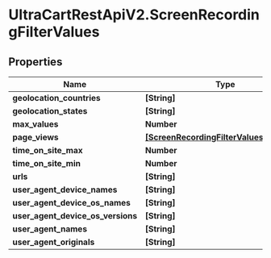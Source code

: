 # UltraCartRestApiV2.ScreenRecordingFilterValues

## Properties
Name | Type | Description | Notes
------------ | ------------- | ------------- | -------------
**geolocation_countries** | **[String]** |  | [optional] 
**geolocation_states** | **[String]** |  | [optional] 
**max_values** | **Number** |  | [optional] 
**page_views** | [**[ScreenRecordingFilterValuesPageView]**](ScreenRecordingFilterValuesPageView.md) |  | [optional] 
**time_on_site_max** | **Number** |  | [optional] 
**time_on_site_min** | **Number** |  | [optional] 
**urls** | **[String]** |  | [optional] 
**user_agent_device_names** | **[String]** |  | [optional] 
**user_agent_device_os_names** | **[String]** |  | [optional] 
**user_agent_device_os_versions** | **[String]** |  | [optional] 
**user_agent_names** | **[String]** |  | [optional] 
**user_agent_originals** | **[String]** |  | [optional] 


